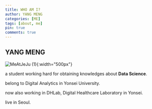 ```yaml
---
title: WHO AM I?
author: YANG MENG
categories: [ME]
tags: [about, me]
pin: true
comments: true
---
```


## YANG MENG

![MeAtJeJu (1)](https://user-images.githubusercontent.com/37925813/96903423-ca04d700-14d0-11eb-91f6-08e30fdfb278.jpg){:width="500px"}

a student working hard for obtaining knowledges about **Data Science**.

belong to Digital Analytics in Yonsei University.

now also working in DHLab, Digital Healthcare Laboratory in Yonsei.

live in Seoul.



